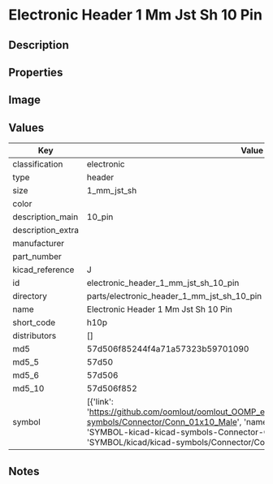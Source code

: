# Electronic Header 1 Mm Jst Sh 10 Pin

## Description

## Properties


## Image


## Values

| Key | Value |
| --- | --- |
| classification | electronic |
| type | header |
| size | 1_mm_jst_sh |
| color |  |
| description_main | 10_pin |
| description_extra |  |
| manufacturer |  |
| part_number |  |
| kicad_reference | J |
| id | electronic_header_1_mm_jst_sh_10_pin |
| directory | parts/electronic_header_1_mm_jst_sh_10_pin |
| name | Electronic Header 1 Mm Jst Sh 10 Pin |
| short_code | h10p |
| distributors | [] |
| md5 | 57d506f85244f4a71a57323b59701090 |
| md5_5 | 57d50 |
| md5_6 | 57d506 |
| md5_10 | 57d506f852 |
| symbol | [{'link': 'https://github.com/oomlout/oomlout_OOMP_eda_V2/tree/main/SYMBOL/kicad/kicad-symbols/Connector/Conn_01x10_Male', 'name': 'Connector : Conn_01x10_Male', 'id': 'SYMBOL-kicad-kicad-symbols-Connector-Conn_01x10_Male', 'directory': 'SYMBOL/kicad/kicad-symbols/Connector/Conn_01x10_Male/'}] |

## Notes

